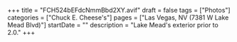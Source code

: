 +++
title = "FCH524bEFdcNmmBbd2XY.avif"
draft = false
tags = ["Photos"]
categories = ["Chuck E. Cheese's"]
pages = ["Las Vegas, NV (7381 W Lake Mead Blvd)"]
startDate = ""
description = "Lake Mead's exterior prior to 2.0."
+++
